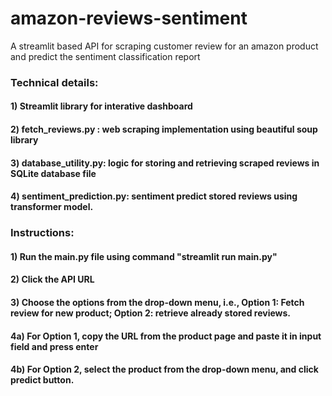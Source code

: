 # amazon-reviews-sentiment
 A streamlit based API for scraping customer review for an amazon product and predict the sentiment classification report

### Technical details:
#### 1) Streamlit library for interative dashboard
#### 2) fetch_reviews.py : web scraping implementation using beautiful soup library
#### 3) database_utility.py: logic for storing and retrieving scraped reviews in SQLite database file
#### 4) sentiment_prediction.py: sentiment predict stored reviews using transformer model.

### Instructions:
#### 1) Run the main.py file using command "streamlit run main.py"
#### 2) Click the API URL
#### 3) Choose the options from the drop-down menu, i.e., Option 1: Fetch review for new product; Option 2: retrieve already stored reviews.
#### 4a) For Option 1, copy the URL from the product page and paste it in input field and press enter
#### 4b) For Option 2, select the product from the drop-down menu, and click predict button.

